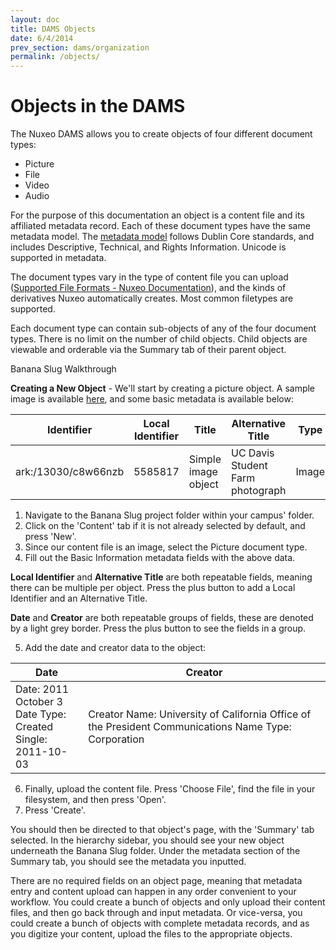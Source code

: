 ```yaml
---
layout: doc
title: DAMS Objects
date: 6/4/2014
prev_section: dams/organization
permalink: /objects/
---
```


# Objects in the DAMS

The Nuxeo DAMS allows you to create objects of four different document types: 

- Picture
- File
- Video 
- Audio

For the purpose of this documentation an object is a content file and its affiliated metadata record. Each of these document types have the same metadata model. The [metadata model]() follows Dublin Core standards, and includes Descriptive, Technical, and Rights Information. Unicode is supported in metadata. 

The document types vary in the type of content file you can upload ([Supported File Formats - Nuxeo Documentation](http://doc.nuxeo.com/display/public/USERDOC/Supported+File+Formats)), and the kinds of derivatives Nuxeo automatically creates. Most common filetypes are supported. 

Each document type can contain sub-objects of any of the four document types. There is no limit on the number of child objects. Child objects are viewable and orderable via the Summary tab of their parent object. 

<div class="walkthrough">Banana Slug Walkthrough</div>

**Creating a New Object** - We'll start by creating a picture object. A sample image is available [here](), and some basic metadata is available below:

| Identifier          | Local Identifier | Title               | Alternative Title                | Type  |
|---------------------|------------------|---------------------|----------------------------------|-------|
| ark:/13030/c8w66nzb | 5585817          | Simple image object | UC Davis Student Farm photograph | Image |

1. Navigate to the Banana Slug project folder within your campus' folder. 
2. Click on the 'Content' tab if it is not already selected by default, and press 'New'.
3. Since our content file is an image, select the Picture document type. 
4. Fill out the Basic Information metadata fields with the above data. 

<div class="note"><p><b>Local Identifier</b> and <b>Alternative Title</b> are both repeatable fields, meaning there can be multiple per object. Press the plus button to add a Local Identifier and an Alternative Title.</p><p><b>Date</b> and <b>Creator</b> are both repeatable groups of fields, these are denoted by a light grey border. Press the plus button to see the fields in a group.</p></div>

<ol start="5">
  <li>Add the date and creator data to the object:</li>
</ol>

<table>
  <thead>
    <tr>
      <th class="w-1-3">Date</th>
      <th>Creator</th>
    </tr>
  </thead>
  <tr>
    <td>
      Date: 2011 October 3<br>
      Date Type: Created<br>
      Single: 2011-10-03
    </td>
    <td>
      Creator Name: University of California Office of the President Communications
      Name Type: Corporation
    </td>
  </tr>
</table>

<ol start="6">
  <li>Finally, upload the content file. Press 'Choose File', find the file in your filesystem, and then press 'Open'.</li>
  <li>Press 'Create'.</li>
</ol>

<p>You should then be directed to that object's page, with the 'Summary' tab selected. In the hierarchy sidebar, you should see your new object underneath the Banana Slug folder. Under the metadata section of the Summary tab, you should see the metadata you inputted.</p>

<div class="note">There are no required fields on an object page, meaning that metadata entry and content upload can happen in any order convenient to your workflow. You could create a bunch of objects and only upload their content files, and then go back through and input metadata. Or vice-versa, you could create a bunch of objects with complete metadata records, and as you digitize your content, upload the files to the appropriate objects.</div>

